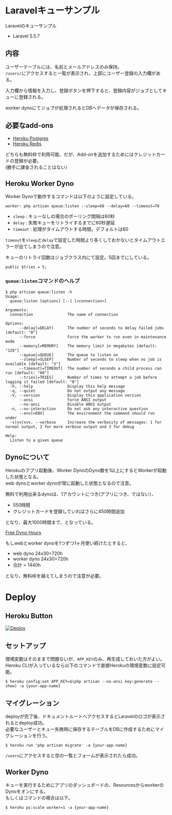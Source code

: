 # Laravelキューサンプル
Laravelのキューサンプル

* Laravel 5.5.7

## 内容
ユーザーテーブルには、名前とメールアドレスのみ保持。  
`/users/`にアクセスすると一覧が表示され、上部にユーザー登録の入力欄がある。

入力欄から情報を入力し、登録ボタンを押下すると、登録内容がジョブとしてキューに登録される。

worker dynoにてジョブが処理されるとDBへデータが保存される。

## 必要なadd-ons

* [Heroku Postgres](https://elements.heroku.com/addons/heroku-postgresql)
* [Heroku Redis](https://elements.heroku.com/addons/heroku-redis)

どちらも無料枠で利用可能、だが、Add-onを追加するためにはクレジットカードの登録が必要。  
(勝手に課金されることはない）

## Heroku Worker Dyno
Worker Dynoで動作するコマンドは以下のように設定している。

```
worker: php artisan queue:listen --sleep=60 --delay=60 --timeout=70
```

* `sleep` : キューなしの場合のポーリング間隔は60秒
* `delay` : 失敗キューをリトライするまでに60秒遅延
* `timeout` : 処理がタイムアウトする時間。デフォルトは60

`timeout`を`sleep`と`delay`で設定した時間より多くしておかないとタイムアウトエラーが出てしまうので注意。

キューのリトライ回数はジョブクラス内にて設定。5回までにしている。

```
public $tries = 5;
```

### `queue:listen`コマンドのヘルプ

```
$ php artisan queue:listen -h
Usage:
  queue:listen [options] [--] [<connection>]

Arguments:
  connection               The name of connection

Options:
      --delay[=DELAY]      The number of seconds to delay failed jobs [default: "0"]
      --force              Force the worker to run even in maintenance mode
      --memory[=MEMORY]    The memory limit in megabytes [default: "128"]
      --queue[=QUEUE]      The queue to listen on
      --sleep[=SLEEP]      Number of seconds to sleep when no job is available [default: "3"]
      --timeout[=TIMEOUT]  The number of seconds a child process can run [default: "60"]
      --tries[=TRIES]      Number of times to attempt a job before logging it failed [default: "0"]
  -h, --help               Display this help message
  -q, --quiet              Do not output any message
  -V, --version            Display this application version
      --ansi               Force ANSI output
      --no-ansi            Disable ANSI output
  -n, --no-interaction     Do not ask any interactive question
      --env[=ENV]          The environment the command should run under
  -v|vv|vvv, --verbose     Increase the verbosity of messages: 1 for normal output, 2 for more verbose output and 3 for debug

Help:
  Listen to a given queue
```

## Dynoについて
Herokuのアプリ起動後、Worker DynoのDyno数を1以上にするとWorkerが起動した状態となる。  
web dynoとworker dynoが常に起動した状態となるので注意。

無料で利用出来るdynoは、1アカウントにつき(アプリにつき、ではない）、

* 550時間
* クレジットカードを登録していればさらに450時間追加

となり、最大1000時間まで、となっている。

[Free Dyno Hours](https://devcenter.heroku.com/articles/free-dyno-hours)
  
もしwebとworker dynoを1つずつ1ヶ月使い続けたとすると、

* web dyno 24x30=720h
* worker dyno 24x30=720h
* 合計 = 1440h

となり、無料枠を越えてしまうので注意が必要。

# Deploy
## Heroku Button
[![Deploy](https://www.herokucdn.com/deploy/button.svg)](https://heroku.com/deploy)

## セットアップ
環境変数はそのままで問題ないが、`APP_KEY`のみ、再生成しておいた方がよい。  
Heroku CLIが入っているなら以下のコマンドで直接Herokuの環境変数に設定可能。

```
$ heroku config:set APP_KEY=$(php artisan --no-ansi key:generate --show) -a {your-app-name}
```

## マイグレーション
deployが完了後、ドキュメントルートへアクセスするとLaravelのロゴが表示されるとdeploy成功。  
必要なユーザーとキュー失敗時に保存するテーブルをDBに作成するためにマイグレーションを行う。

```
$ heroku run 'php artisan migrate' -a {your-app-name}
```

`/users`にアクセスすると空の一覧とフォームが表示されたら成功。

## Worker Dyno
キューを実行するためにアプリのダッシュボードの、ResourcesからworkerのDynoをオンにする。  
もしくはコマンドの場合は以下。

```
$ heroku ps:scale worker=1 -a {your-app-name}
```

